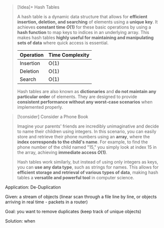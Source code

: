 > [!idea]+ Hash Tables
> 
> A hash table is a dynamic data structure that allows for **efficient insertion, deletion, and searching** of elements using a **unique key**. It achieves **constant time $O(1)$** for these basic operations by using a **hash function** to map keys to indices in an underlying array. This makes hash tables **highly useful for maintaining and manipulating sets of data** where quick access is essential.
>
> | Operation | Time Complexity |
> |-----------|----------------|
> | Insertion | O(1)           |
> | Deletion  | O(1)           |
> | Search    | O(1)           |
>
> Hash tables are also known as **dictionaries** and **do not maintain any particular order** of elements. They are designed to provide **consistent performance without any worst-case scenarios** when implemented properly.

> [!consider] Consider a Phone Book
>
> Imagine your parents' friends are incredibly unimaginative and decide to name their children using integers. In this scenario, you can easily store and retrieve their phone numbers using an **array**, where the **index corresponds to the child's name**. For example, to find the phone number of the child named "15," you simply look at index 15 in the array, achieving **immediate access $O(1)$**.
>
> Hash tables work similarly, but instead of using only integers as keys, you can **use any data type**, such as strings for names. This allows for **efficient storage and retrieval of various types of data**, making hash tables a **versatile and powerful tool** in computer science.


Application: De-Duplication

Given:  a stream of objects (linear scan through a file line by line, or objects arriving in real time - packets in a router)

Goal: you want to remove duplicates (keep track of unique objects)

Solution: when
